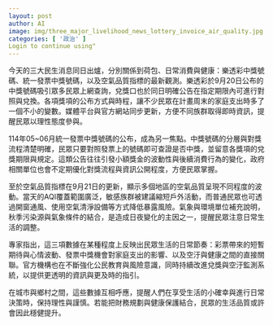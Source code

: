 ```yaml
---
layout: post
author: AI
image: img/three_major_livelihood_news_lottery_invoice_air_quality.jpg
categories: [ '政治' ]
Login to continue using"
---
```

今天的三大民生消息同日出爐，分別關係到荷包、日常消費與健康：樂透彩中獎號碼、統一發票中獎號碼，以及空氣品質指標的最新觀測。樂透彩於9月20日公布的中獎號碼吸引眾多民眾上網查詢，兌獎口也於同日明確公告在指定期限內可進行對照與兌換。各項獎項的公布方式與時程，讓不少民眾在計畫周末的家庭支出時多了一個不小的變數。媒體平台與官方網站同步更新，方便不同族群取得即時資訊，提醒民眾以理性態度參與。

114年05~06月統一發票中獎號碼的公布，成為另一焦點。中獎號碼的分層與對獎流程清楚明確，民眾只要對照發票上的號碼即可查證是否中獎，並留意各獎項的兌獎期限與規定。這類公告往往引發小額獎金的波動性與後續消費行為的變化，政府相關單位也會不定期優化對獎流程與資訊公開程度，方便民眾掌握。

至於空氣品質指標在9月21日的更新，顯示多個地區的空氣品質呈現不同程度的波動。當天的AQI覆蓋範圍廣泛，敏感族群被建議縮短戶外活動，而普通民眾也可透過開窗通風、使用空氣清淨設備等方式降低暴露風險。氣象與環境單位補充說明，秋季污染源與氣象條件的結合，是造成日夜變化的主因之一，提醒民眾注意日常生活的調整。

專家指出，這三項數據在某種程度上反映出民眾生活的日常節奏：彩票帶來的短暫期待與心情波動、發票中獎機會對家庭支出的影響、以及空汙與健康之間的直接關聯。官方機構也在不斷強化公民教育與風險意識，同時持續改進兌獎與空汙監測系統，以提供更透明的資訊與更及時的指引。

在城市與鄉村之間，這些數據互相呼應，提醒人們在享受生活的小確幸與進行日常決策時，保持理性與謹慎。若能把財務規劃與健康保護結合，民眾的生活品質或許會因此穩健提升。